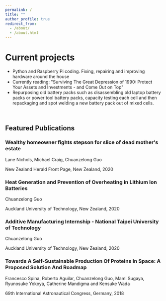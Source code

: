 ```yaml
---
permalink: /
title: ""
author_profile: true
redirect_from: 
  - /about/
  - /about.html
---
```

<script src="https://unpkg.com/typed.js@2.1.0/dist/typed.umd.js"></script>

  <!-- Element to contain animated typing -->
  <span id="element"></span>

  <!-- Load library from the CDN -->
  <script src="https://unpkg.com/typed.js@2.1.0/dist/typed.umd.js"></script>

  <!-- Setup and start animation! -->
  <script>
    var typed = new Typed('#element', {
      strings: ['', '<strong>Check out my recent 46 hour project, starlight headliner modification.</strong>'],
      typeSpeed: 80, loop: true, loopCount: Infinity
    });
  </script>


Current projects
======
- Python and Raspberry Pi coding. Fixing, repairing and improving hardware around the house
- Currently reading: "Surviving The Great Depression of 1990: Protect Your Assets and Investments - and Come Out on Top"
- Repurposing old battery packs such as disassembling old laptop battery packs or power tool battery packs, capacity testing each cell and then repackaging and spot welding a new battery pack out of mixed cells.
  
<br/>

<article class="Selected Publications">
  <h1>Featured Publications</h1>

  <article class = "Publications">
  <h3>Wealthy homeowner fights stepson for slice of dead mother's estate</h3>
  <p>Lane Nichols, Michael Craig, Chuanzelong Guo</p>
  <p> New Zealand Herald Front Page, New Zealand, 2020 </p>

  <article class = "Publications">
  <h3>Heat Generation and Prevention of Overheating in Lithium Ion Batteries</h3>
  <p>Chuanzelong Guo</p>
  <p> Auckland University of Technology, New Zealand, 2020 </p>

  <article class = "Publications">
  <h3>Additive Manufacturing Internship - National Taipei University of Technology</h3>
  <p>Chuanzelong Guo</p>
  <p>Auckland University of Technology, New Zealand, 2020 </p>

  <article class = "Publications">
  <h3>Towards A Self-Sustainable Production Of Proteins In Space: A Proposed Solution And Roadmap</h3>
  <p>Francesco Spina, Roberto Aguilar, Chuanzelong Guo, Mami Sugaya, Ryunosuke Yokoya, Catherine Mandigma and Kensuke Wada</p>
  <p>69th International Astronautical Congress, Germany, 2018</p>



